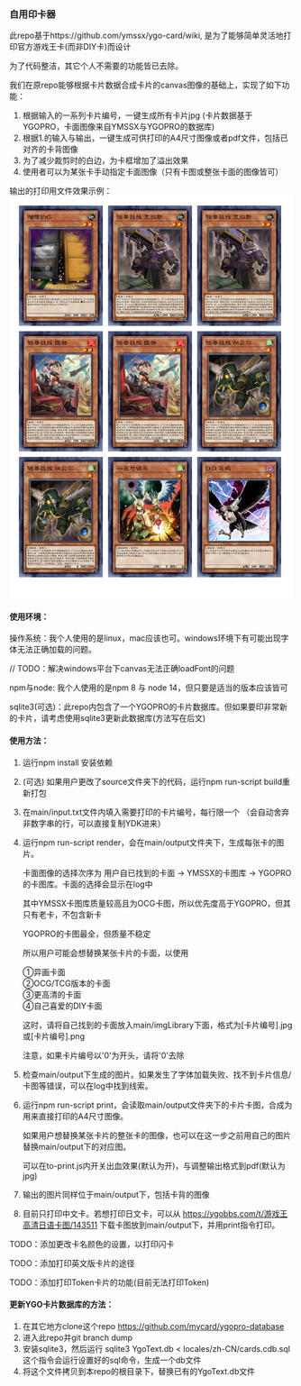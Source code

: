 ### 自用印卡器

此repo基于https://github.com/ymssx/ygo-card/wiki, 是为了能够简单灵活地打印官方游戏王卡(而非DIY卡)而设计

为了代码整洁，其它个人不需要的功能皆已去除。

我们在原repo能够根据卡片数据合成卡片的canvas图像的基础上，实现了如下功能：

1. 根据输入的一系列卡片编号，一键生成所有卡片jpg 
    (卡片数据基于YGOPRO，卡面图像来自YMSSX与YGOPRO的数据库)
2. 根据1.的输入与输出，一键生成可供打印的A4尺寸图像或者pdf文件，包括已对齐的卡背图像
3. 为了减少裁剪时的白边，为卡框增加了溢出效果
4. 使用者可以为某张卡手动指定卡面图像（只有卡图或整张卡面的图像皆可）

输出的打印用文件效果示例：
![](./main/demo.jpg)

#### 使用环境：

操作系统：我个人使用的是linux，mac应该也可。windows环境下有可能出现字体无法正确加载的问题。

// TODO：解决windows平台下canvas无法正确loadFont的问题

npm与node: 我个人使用的是npm 8 与 node 14，但只要是适当的版本应该皆可

sqlite3(可选)：此repo内包含了一个YGOPRO的卡片数据库。但如果要印非常新的卡片，请考虑使用sqlite3更新此数据库(方法写在后文)

#### 使用方法：

1. 运行npm install 安装依赖
2. (可选) 如果用户更改了source文件夹下的代码，运行npm run-script build重新打包
3. 在main/input.txt文件内填入需要打印的卡片编号，每行限一个
    （会自动舍弃非数字串的行，可以直接复制YDK进来）
4. 运行npm run-script render，会在main/output文件夹下，生成每张卡的图片。

    卡面图像的选择次序为 用户自已找到的卡面 -> YMSSX的卡图库 -> YGOPRO的卡图库。卡面的选择会显示在log中

    其中YMSSX卡图库质量较高且为OCG卡图，所以优先度高于YGOPRO，但其只有老卡，不包含新卡

    YGOPRO的卡图最全，但质量不稳定

    所以用户可能会想替换某张卡片的卡面，以使用 
    
    ①异画卡面  
    ②OCG/TCG版本的卡面   
    ③更高清的卡面  
    ④自己喜爱的DIY卡面  

    这时，请将自己找到的卡面放入main/imgLibrary下面，格式为[卡片编号].jpg或[卡片编号].png

    注意，如果卡片编号以'0'为开头，请将'0'去除
5. 检查main/output下生成的图片。如果发生了字体加载失败、找不到卡片信息/卡图等错误，可以在log中找到线索。
6. 运行npm run-script print，会读取main/output文件夹下的卡片卡图，合成为用来直接打印的A4尺寸图像。

    如果用户想替换某张卡片的整张卡的图像，也可以在这一步之前用自己的图片替换main/output下的对应图。

    可以在to-print.js内开关出血效果(默认为开)，与调整输出格式到pdf(默认为jpg)
7. 输出的图片同样位于main/output下，包括卡背的图像
8. 目前只打印中文卡。若想打印日文卡，可以从 https://ygobbs.com/t/游戏王高清日语卡图/143511 下载卡图放到main/output下，并用print指令打印。


TODO：添加更改卡名颜色的设置，以打印闪卡

TODO：添加打印英文版卡片的途径 

TODO：添加打印Token卡片的功能(目前无法打印Token)

#### 更新YGO卡片数据库的方法：
1. 在其它地方clone这个repo https://github.com/mycard/ygopro-database
2. 进入此repo并git branch dump
3. 安装sqlite3，然后运行 sqlite3 YgoText.db < locales/zh-CN/cards.cdb.sql
    这个指令会运行设置好的sql命令，生成一个db文件
4. 将这个文件拷贝到本repo的根目录下，替换已有的YgoText.db文件